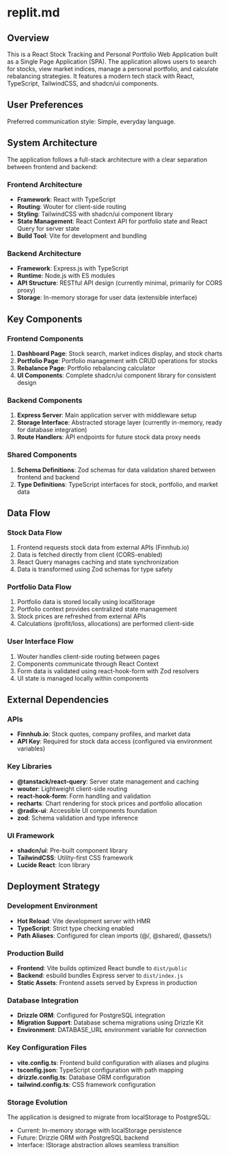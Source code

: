 # replit.md

## Overview

This is a React Stock Tracking and Personal Portfolio Web Application built as a Single Page Application (SPA). The application allows users to search for stocks, view market indices, manage a personal portfolio, and calculate rebalancing strategies. It features a modern tech stack with React, TypeScript, TailwindCSS, and shadcn/ui components.

## User Preferences

Preferred communication style: Simple, everyday language.

## System Architecture

The application follows a full-stack architecture with a clear separation between frontend and backend:

### Frontend Architecture
- **Framework**: React with TypeScript
- **Routing**: Wouter for client-side routing
- **Styling**: TailwindCSS with shadcn/ui component library
- **State Management**: React Context API for portfolio state and React Query for server state
- **Build Tool**: Vite for development and bundling

### Backend Architecture
- **Framework**: Express.js with TypeScript
- **Runtime**: Node.js with ES modules
- **API Structure**: RESTful API design (currently minimal, primarily for CORS proxy)
- **Storage**: In-memory storage for user data (extensible interface)

## Key Components

### Frontend Components
1. **Dashboard Page**: Stock search, market indices display, and stock charts
2. **Portfolio Page**: Portfolio management with CRUD operations for stocks
3. **Rebalance Page**: Portfolio rebalancing calculator
4. **UI Components**: Complete shadcn/ui component library for consistent design

### Backend Components
1. **Express Server**: Main application server with middleware setup
2. **Storage Interface**: Abstracted storage layer (currently in-memory, ready for database integration)
3. **Route Handlers**: API endpoints for future stock data proxy needs

### Shared Components
1. **Schema Definitions**: Zod schemas for data validation shared between frontend and backend
2. **Type Definitions**: TypeScript interfaces for stock, portfolio, and market data

## Data Flow

### Stock Data Flow
1. Frontend requests stock data from external APIs (Finnhub.io)
2. Data is fetched directly from client (CORS-enabled)
3. React Query manages caching and state synchronization
4. Data is transformed using Zod schemas for type safety

### Portfolio Data Flow
1. Portfolio data is stored locally using localStorage
2. Portfolio context provides centralized state management
3. Stock prices are refreshed from external APIs
4. Calculations (profit/loss, allocations) are performed client-side

### User Interface Flow
1. Wouter handles client-side routing between pages
2. Components communicate through React Context
3. Form data is validated using react-hook-form with Zod resolvers
4. UI state is managed locally within components

## External Dependencies

### APIs
- **Finnhub.io**: Stock quotes, company profiles, and market data
- **API Key**: Required for stock data access (configured via environment variables)

### Key Libraries
- **@tanstack/react-query**: Server state management and caching
- **wouter**: Lightweight client-side routing
- **react-hook-form**: Form handling and validation
- **recharts**: Chart rendering for stock prices and portfolio allocation
- **@radix-ui**: Accessible UI components foundation
- **zod**: Schema validation and type inference

### UI Framework
- **shadcn/ui**: Pre-built component library
- **TailwindCSS**: Utility-first CSS framework
- **Lucide React**: Icon library

## Deployment Strategy

### Development Environment
- **Hot Reload**: Vite development server with HMR
- **TypeScript**: Strict type checking enabled
- **Path Aliases**: Configured for clean imports (@/, @shared/, @assets/)

### Production Build
- **Frontend**: Vite builds optimized React bundle to `dist/public`
- **Backend**: esbuild bundles Express server to `dist/index.js`
- **Static Assets**: Frontend assets served by Express in production

### Database Integration
- **Drizzle ORM**: Configured for PostgreSQL integration
- **Migration Support**: Database schema migrations using Drizzle Kit
- **Environment**: DATABASE_URL environment variable for connection

### Key Configuration Files
- **vite.config.ts**: Frontend build configuration with aliases and plugins
- **tsconfig.json**: TypeScript configuration with path mapping
- **drizzle.config.ts**: Database ORM configuration
- **tailwind.config.ts**: CSS framework configuration

### Storage Evolution
The application is designed to migrate from localStorage to PostgreSQL:
- Current: In-memory storage with localStorage persistence
- Future: Drizzle ORM with PostgreSQL backend
- Interface: IStorage abstraction allows seamless transition